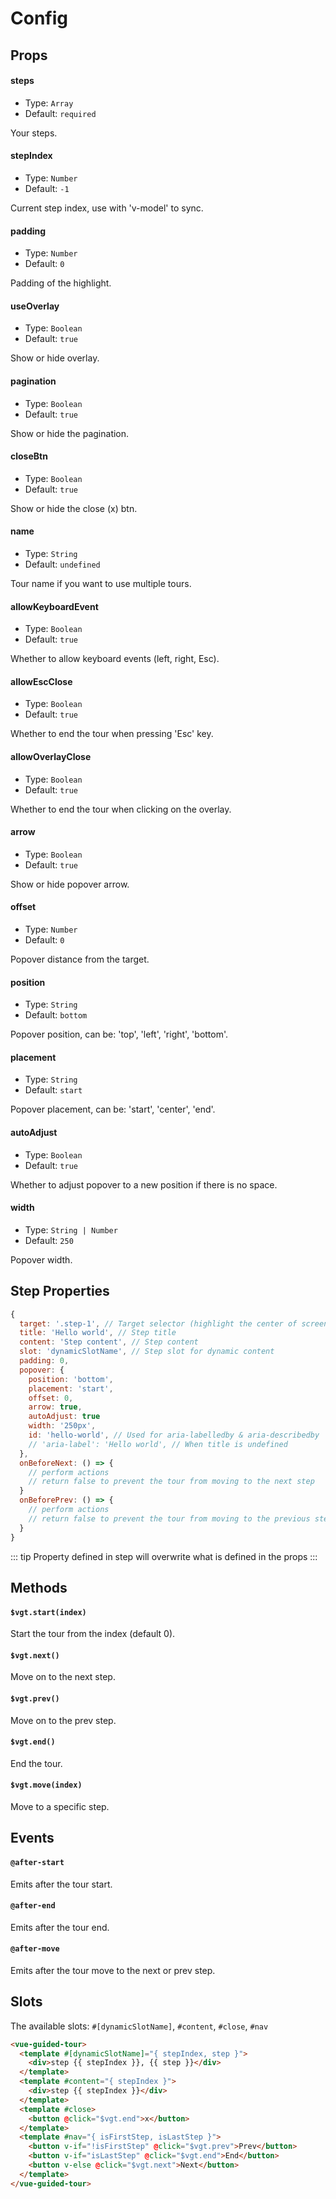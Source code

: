 # Config

## Props

#### steps

- Type: `Array`
- Default: `required`

Your steps.

#### stepIndex

- Type: `Number`
- Default: `-1`

Current step index, use with 'v-model' to sync.

#### padding

- Type: `Number`
- Default: `0`

Padding of the highlight.

#### useOverlay

- Type: `Boolean`
- Default: `true`

Show or hide overlay.

#### pagination

- Type: `Boolean`
- Default: `true`

Show or hide the pagination.

#### closeBtn

- Type: `Boolean`
- Default: `true`

Show or hide the close (x) btn.

#### name

- Type: `String`
- Default: `undefined`

Tour name if you want to use multiple tours.

#### allowKeyboardEvent

- Type: `Boolean`
- Default: `true`

Whether to allow keyboard events (left, right, Esc).

#### allowEscClose

- Type: `Boolean`
- Default: `true`

Whether to end the tour when pressing 'Esc' key.

#### allowOverlayClose

- Type: `Boolean`
- Default: `true`

Whether to end the tour when clicking on the overlay.

#### arrow

- Type: `Boolean`
- Default: `true`

Show or hide popover arrow.

#### offset

- Type: `Number`
- Default: `0`

Popover distance from the target.

#### position

- Type: `String`
- Default: `bottom`

Popover position, can be: 'top', 'left', 'right', 'bottom'.

#### placement

- Type: `String`
- Default: `start`

Popover placement, can be: 'start', 'center', 'end'.

#### autoAdjust

- Type: `Boolean`
- Default: `true`

Whether to adjust popover to a new position if there is no space.

#### width

- Type: `String | Number`
- Default: `250`

Popover width.


## Step Properties

```js
{
  target: '.step-1', // Target selector (highlight the center of screen if not defined)
  title: 'Hello world', // Step title
  content: 'Step content', // Step content
  slot: 'dynamicSlotName', // Step slot for dynamic content
  padding: 0,
  popover: {
    position: 'bottom',
    placement: 'start',
    offset: 0,
    arrow: true,
    autoAdjust: true
    width: '250px',
    id: 'hello-world', // Used for aria-labelledby & aria-describedby
    // 'aria-label': 'Hello world', // When title is undefined
  },
  onBeforeNext: () => {
    // perform actions
    // return false to prevent the tour from moving to the next step
  }
  onBeforePrev: () => {
    // perform actions
    // return false to prevent the tour from moving to the previous step
  }
}
```

::: tip
Property defined in step will overwrite what is defined in the props
:::

## Methods

#### `$vgt.start(index)`

Start the tour from the index (default 0).

#### `$vgt.next()`

Move on to the next step.

#### `$vgt.prev()`

Move on to the prev step.

#### `$vgt.end()`

End the tour.

#### `$vgt.move(index)`

Move to a specific step.

## Events

#### `@after-start`

Emits after the tour start.

#### `@after-end`

Emits after the tour end.

#### `@after-move`

Emits after the tour move to the next or prev step.

## Slots

The available slots: `#[dynamicSlotName]`, `#content`, `#close`, `#nav`

```html
<vue-guided-tour>
  <template #[dynamicSlotName]="{ stepIndex, step }">
    <div>step {{ stepIndex }}, {{ step }}</div>
  </template>
  <template #content="{ stepIndex }">
    <div>step {{ stepIndex }}</div>
  </template>
  <template #close>
    <button @click="$vgt.end">x</button>
  </template>
  <template #nav="{ isFirstStep, isLastStep }">
    <button v-if="!isFirstStep" @click="$vgt.prev">Prev</button>
    <button v-if="isLastStep" @click="$vgt.end">End</button>
    <button v-else @click="$vgt.next">Next</button>
  </template>
</vue-guided-tour>
```
